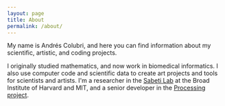 ```yaml
---
layout: page
title: About
permalink: /about/
---
```


My name is Andrés Colubri, and here you can find information about my scientific, artistic, and coding projects.

I originally studied mathematics, and now work in biomedical informatics. I also use computer code and scientific data to create art projects and tools for scientists and artists. I'm a researcher in the [Sabeti Lab](https://www.sabetilab.org/) at the Broad Institute of Harvard and MIT, and a senior developer in the [Processing project](https://processing.org/).
